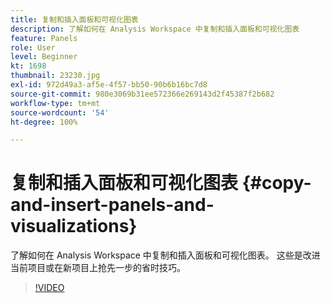 ```yaml
---
title: 复制和插入面板和可视化图表
description: 了解如何在 Analysis Workspace 中复制和插入面板和可视化图表
feature: Panels
role: User
level: Beginner
kt: 1698
thumbnail: 23230.jpg
exl-id: 972d49a3-af5e-4f57-bb50-90b6b16bc7d8
source-git-commit: 980e3069b31ee572366e269143d2f45387f2b682
workflow-type: tm+mt
source-wordcount: '54'
ht-degree: 100%

---
```


# 复制和插入面板和可视化图表 {#copy-and-insert-panels-and-visualizations}

了解如何在 Analysis Workspace 中复制和插入面板和可视化图表。 这些是改进当前项目或在新项目上抢先一步的省时技巧。

>[!VIDEO](https://video.tv.adobe.com/v/37457/?quality=12&learn=on&captions=chi_hans)
